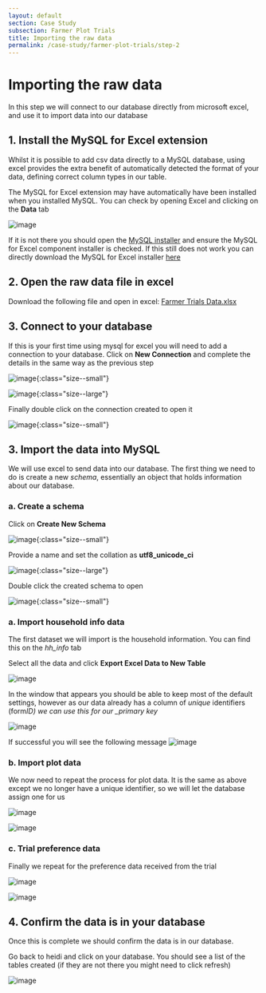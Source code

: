 ```yaml
---
layout: default
section: Case Study
subsection: Farmer Plot Trials
title: Importing the raw data
permalink: /case-study/farmer-plot-trials/step-2
---
```


# Importing the raw data

In this step we will connect to our database directly from microsoft excel, and use it to import data into our database

## 1. Install the MySQL for Excel extension

Whilst it is possible to add csv data directly to a MySQL database, using excel provides the extra benefit of automatically detected the format of your data, defining correct column types in our table.

The MySQL for Excel extension may have automatically have been installed when you installed MySQL. You can check by opening Excel and clicking on the **Data** tab

![image](/assets/images/MySQL/mysql-for-excel-toolbar.png)

If it is not there you should open the [MySQL installer](/tools/mysql) and ensure the MySQL for Excel component installer is checked. If this still does not work you can directly download the MySQL for Excel installer <a href="https://dev.mysql.com/downloads/windows/excel/" target="_blank">here</a>

## 2. Open the raw data file in excel

Download the following file and open in excel: <a href="/assets/resources/Farmer Trials Data.xlsx" download>Farmer Trials Data.xlsx</a>

## 3. Connect to your database

If this is your first time using mysql for excel you will need to add a connection to your database.
Click on **New Connection** and complete the details in the same way as the previous step

![image](/assets/images/MySQL/mysql-for-excel-new-connection.png){:class="size--small"}

![image](/assets/images/MySQL/mysql-for-excel-new-connection-details.png){:class="size--large"}

Finally double click on the connection created to open it

![image](/assets/images/MySQL/mysql-for-excel-connections.png){:class="size--small"}

## 3. Import the data into MySQL

We will use excel to send data into our database. The first thing we need to do is create a new _schema_, essentially an object that holds information about our database.

### a. Create a schema

Click on **Create New Schema**

![image](/assets/images/FarmerTrials/create-schema-1.png){:class="size--small"}

Provide a name and set the collation as **utf8_unicode_ci**

![image](/assets/images/FarmerTrials/create-schema-2.png){:class="size--large"}

Double click the created schema to open

![image](/assets/images/FarmerTrials/create-schema-3.png){:class="size--small"}

### a. Import household info data

The first dataset we will import is the household information. You can find this on the _hh_info_ tab

Select all the data and click **Export Excel Data to New Table**

![image](/assets/images/FarmerTrials/export-data-1.png)

In the window that appears you should be able to keep most of the default settings, however as our data already has a column of _unique_ identifiers (form*ID) we can use this for our \_primary key*

![image](/assets/images/FarmerTrials/export-data-2.png)

If successful you will see the following message
![image](/assets/images/FarmerTrials/export-data-3.png)

### b. Import plot data

We now need to repeat the process for plot data. It is the same as above except we no longer have a unique identifier, so we will let the database assign one for us

![image](/assets/images/FarmerTrials/export-data-4.png)

![image](/assets/images/FarmerTrials/export-data-5.png)

### c. Trial preference data

Finally we repeat for the preference data received from the trial

![image](/assets/images/FarmerTrials/export-data-6.png)

![image](/assets/images/FarmerTrials/export-data-7.png)

## 4. Confirm the data is in your database

Once this is complete we should confirm the data is in our database.

Go back to heidi and click on your database. You should see a list of the tables created (if they are not there you might need to click refresh)

![image](/assets/images/FarmerTrials/export-data-8.png)
